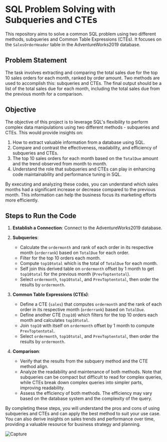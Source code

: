 # SQL Problem Solving with Subqueries and CTEs


This repository aims to solve a common SQL problem using two different methods, subqueries and Common Table Expressions (CTEs). It focuses on the `SalesOrderHeader` table in the AdventureWorks2019 database.


## Problem Statement
The task involves extracting and comparing the total sales due for the top 10 sales orders for each month, ranked by order amount. Two methods are used to accomplish this: subqueries and CTEs. The final output should be a list of the total sales due for each month, including the total sales due from the previous month for a comparison.


## Objective
The objective of this project is to leverage SQL's flexibility to perform complex data manipulations using two different methods - subqueries and CTEs. This would provide insights on:


1. How to extract valuable information from a database using SQL.
2. Compare and contrast the effectiveness, readability, and efficiency of subqueries and CTEs.
3. The top 10 sales orders for each month based on the `TotalDue` amount and the trend observed from month to month.
4. Understand the role that subqueries and CTEs can play in enhancing code maintainability and performance tuning in SQL.


By executing and analyzing these codes, you can understand which sales months had a significant increase or decrease compared to the previous month. This information can help the business focus its marketing efforts more efficiently.

## Steps to Run the Code


1. **Establish a Connection**: Connect to the AdventureWorks2019 database.


2. **Subqueries**:
    - Calculate the `ordermonth` and rank of each order in its respective month (`orderrank`) based on `TotalDue` for each order.
    - Filter for the top 10 orders each month.
    - Compute `top10total` which is the total of `TotalDue` for each month.
    - Self join this derived table on `ordermonth` offset by 1 month to get `top10total` for the previous month (`PrevToptentotal`).
    - Select `ordermonth`, `top10total`, and `PrevToptentotal`, then order the results by `ordermonth`.


3. **Common Table Expressions (CTEs)**:
    - Define a CTE (`sales`) that computes `ordermonth` and the rank of each order in its respective month (`orderrank`) based on `TotalDue`.
    - Define another CTE (`top10`) which filters for the top 10 orders each month and calculates `top10total`.
    - Join `top10` with itself on `ordermonth` offset by 1 month to compute `PrevToptentotal`.
    - Select `ordermonth`, `top10total`, and `PrevToptentotal`, then order the results by `ordermonth`.


4. **Comparison**:
    - Verify that the results from the subquery method and the CTE method align.
    - Analyze the readability and maintenance of both methods. Note that subqueries can be compact but difficult to read for complex queries, while CTEs break down complex queries into simpler parts, improving readability.
    - Assess the efficiency of both methods. The efficiency may vary based on the database system and the complexity of the query.


By completing these steps, you will understand the pros and cons of using subqueries and CTEs and can apply the best method to suit your use case. You can also derive insights on sales trends and performance over time, providing a valuable resource for business strategy and planning.

![Capture](https://github.com/babakziaei/Data-Analysis/assets/126654048/b5eed7cc-a183-4608-bdf9-07b88a1aa1f1)



